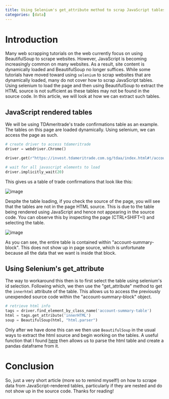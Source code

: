 ```yaml
---
title: Using Selenium's get_attribute method to scrap JavaScript tables
categories: [data]
---
```


# Introduction

Many web scrapping tutorials on the web currently focus on using BeautifulSoup to scrape websites. However, JavaScript is becoming increasingly common on many websites. As a result, site content is dynamically loaded and BeautifulSoup no longer suffices. While some tutorials have moved toward using `selenium` to scrap websites that are dynamically loaded, many do not cover how to scrap JavaScript tables. Using selenium to load the page and then using BeautifulSoup to extract the HTML source is not sufficient as these tables may not be found in the source code. In this article, we will look at how we can extract such tables. 

## JavaScript rendered tables

We will be using TDAmeritrade's trade confirmations table as an example. The tables on this page are loaded dynamically. Using selenium, we can access the page as such. 

```python
# create driver to access tdameritrade
driver = webdriver.Chrome()

driver.get(r"https://invest.tdameritrade.com.sg/tdaa/index.html#!/accountLobby/statements/confirms")

# wait for all javascript elements to load
driver.implicitly_wait(20)
```

This gives us a table of trade confirmations that look like this:

![image](https://user-images.githubusercontent.com/68678549/113254145-ccc5ec80-92f8-11eb-87d6-dcc8efd13579.png)

Despite the table loading, if you check the source of the page, you will see that the tables are not in the page HTML source. This is due to the table being rendered using JavaScript and hence not appearing in the source code. You can observe this by inspecting the page (CTRL+SHIFT+I) and selecting the table. 

![image](https://user-images.githubusercontent.com/68678549/113254363-0e569780-92f9-11eb-8089-2293bbe383f1.png)

As you can see, the entire table is contained within "account-summary-block". This does not show up in page source, which is unfortunate because all the data that we want is inside that block.  

## Using Selenium's get_attribute

The way to workaround this then is to first select the table using selenium's id selection. Following which, we then use the "get_attribute" method to get the `innerhtml` attribute of the table. This allows us to access the previously unexpended source code within the "account-summary-block" object.

```python
# retrieve html info
tags = driver.find_element_by_class_name('account-summary-table')
html = tags.get_attribute('innerHTML')
soup = BeautifulSoup(html, "html.parser")
```

Only after we have done this can we then use `BeautifulSoup` in the usual ways to extract the html source and begin working on the tables. A useful function that I found [here](https://srome.github.io/Parsing-HTML-Tables-in-Python-with-BeautifulSoup-and-pandas/) then allows us to parse the html table and create a pandas dataframe from it. 

# Conclusion

So, just a very short article (more so to remind myself!) on how to scrape data from JavaScript-rendered tables, particularly if they are nested and do not show up in the source code. Thanks for reading!  